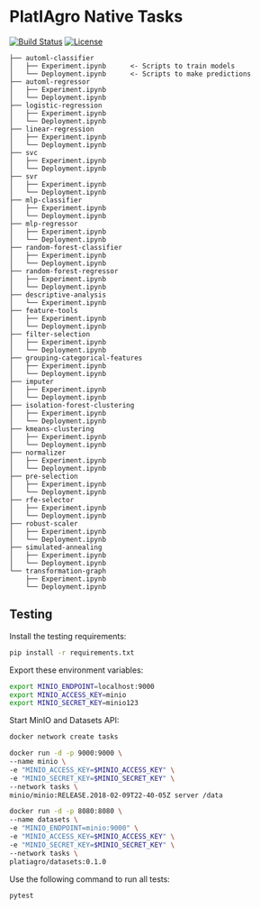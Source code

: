 # PlatIAgro Native Tasks

[![Build Status](https://github.com/platiagro/tasks/workflows/Python%20application/badge.svg)](https://github.com/platiagro/tasks/actions?query=workflow%3A%22Python+application%22)
[![License](https://img.shields.io/badge/License-Apache%202.0-blue.svg)](https://opensource.org/licenses/Apache-2.0)


    ├── automl-classifier
    │   ├── Experiment.ipynb      <- Scripts to train models
    │   └── Deployment.ipynb      <- Scripts to make predictions
    ├── automl-regressor
    │   ├── Experiment.ipynb
    │   └── Deployment.ipynb
    ├── logistic-regression
    │   ├── Experiment.ipynb
    │   └── Deployment.ipynb
    ├── linear-regression
    │   ├── Experiment.ipynb
    │   └── Deployment.ipynb
    ├── svc
    │   ├── Experiment.ipynb
    │   └── Deployment.ipynb
    ├── svr
    │   ├── Experiment.ipynb
    │   └── Deployment.ipynb
    ├── mlp-classifier
    │   ├── Experiment.ipynb
    │   └── Deployment.ipynb
    ├── mlp-regressor
    │   ├── Experiment.ipynb
    │   └── Deployment.ipynb
    ├── random-forest-classifier
    │   ├── Experiment.ipynb
    │   └── Deployment.ipynb
    ├── random-forest-regressor
    │   ├── Experiment.ipynb
    │   └── Deployment.ipynb
    ├── descriptive-analysis
    │   └── Experiment.ipynb
    ├── feature-tools
    │   ├── Experiment.ipynb
    │   └── Deployment.ipynb
    ├── filter-selection
    │   ├── Experiment.ipynb
    │   └── Deployment.ipynb
    ├── grouping-categorical-features
    │   ├── Experiment.ipynb
    │   └── Deployment.ipynb
    ├── imputer
    │   ├── Experiment.ipynb
    │   └── Deployment.ipynb
    ├── isolation-forest-clustering
    │   ├── Experiment.ipynb
    │   └── Deployment.ipynb
    ├── kmeans-clustering
    │   ├── Experiment.ipynb
    │   └── Deployment.ipynb
    ├── normalizer
    │   ├── Experiment.ipynb
    │   └── Deployment.ipynb
    ├── pre-selection
    │   ├── Experiment.ipynb
    │   └── Deployment.ipynb
    ├── rfe-selector
    │   ├── Experiment.ipynb
    │   └── Deployment.ipynb
    ├── robust-scaler
    │   ├── Experiment.ipynb
    │   └── Deployment.ipynb
    ├── simulated-annealing
    │   ├── Experiment.ipynb
    │   └── Deployment.ipynb
    └── transformation-graph
        ├── Experiment.ipynb
        └── Deployment.ipynb

## Testing

Install the testing requirements:

```bash
pip install -r requirements.txt
```

Export these environment variables:

```bash
export MINIO_ENDPOINT=localhost:9000
export MINIO_ACCESS_KEY=minio
export MINIO_SECRET_KEY=minio123
```

Start MinIO and Datasets API:

```bash
docker network create tasks
```

```bash
docker run -d -p 9000:9000 \
--name minio \
-e "MINIO_ACCESS_KEY=$MINIO_ACCESS_KEY" \
-e "MINIO_SECRET_KEY=$MINIO_SECRET_KEY" \
--network tasks \
minio/minio:RELEASE.2018-02-09T22-40-05Z server /data
```

```bash
docker run -d -p 8080:8080 \
--name datasets \
-e "MINIO_ENDPOINT=minio:9000" \
-e "MINIO_ACCESS_KEY=$MINIO_ACCESS_KEY" \
-e "MINIO_SECRET_KEY=$MINIO_SECRET_KEY" \
--network tasks \
platiagro/datasets:0.1.0
```

Use the following command to run all tests:

```bash
pytest
```
